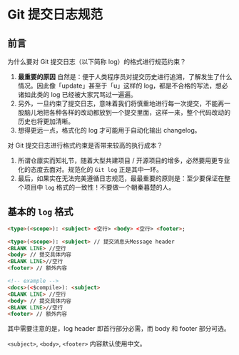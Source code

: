 # Git 提交日志规范

## 前言

为什么要对 Git 提交日志（以下简称 log）的格式进行规范约束？

1. **最重要的原因** 自然是：便于人类程序员对提交历史进行追溯，了解发生了什么情况。因此像「update」甚至于「u」这样的 log，都是不合格的写法，想必诸如此类的 log 已经被大家咒骂过一遍遍。
2. 另外，一旦约束了提交日志，意味着我们将慎重地进行每一次提交，不能再一股脑儿地把各种各样的改动都放到一个提交里面，这样一来，整个代码改动的历史也将更加清晰。
3. 想得更远一点，格式化的 log 才可能用于自动化输出 changelog。

对 Git 提交日志进行格式约束是否带来较高的执行成本？

1. 所谓仓廪实而知礼节，随着大型共建项目 / 开源项目的增多，必然要用更专业化的态度去面对。规范化的 `Git log` 正是其中一环。
2. 最后，如果实在无法完美遵循日志规范，最最重要的原则是：至少要保证在整个项目中 `log` 格式的一致性！不要做一个朝秦暮楚的人。

## 基本的 `log` 格式

``` html
<type>(<scope>): <subject> <空行> <body> <空行> <footer>;
```

``` html
<type>(<scope>): <subject> // 提交消息头Message header   
<BLANK LINE> //空行
<body> // 提交具体内容
<BLANK LINE>//空行
<footer> // 额外内容

<!-- example -->
<docs>(<$compile>): <subject> 
<BLANK LINE> //空行
<body> // 提交具体内容
<BLANK LINE>//空行
<footer> // 额外内容
```

其中需要注意的是，log header 即首行部分必需，而 body 和 footer 部分可选。

`<subject>`, `<body>`, `<footer>` 内容默认使用中文。